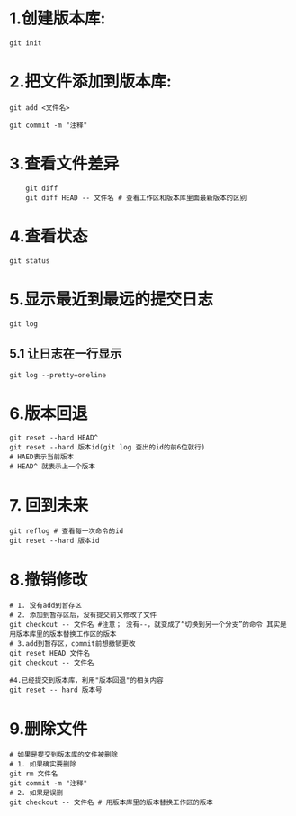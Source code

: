 # 1.创建版本库:

`git init`

# 2.把文件添加到版本库:

`git add <文件名>`

`git commit -m "注释"`

# 3.查看文件差异

```
    git diff
    git diff HEAD -- 文件名 # 查看工作区和版本库里面最新版本的区别
```

# 4.查看状态

```
git status
```

# 5.显示最近到最远的提交日志

```
git log
```

## 5.1 让日志在一行显示

```
git log --pretty=oneline
```

# 6.版本回退

```
git reset --hard HEAD^
git reset --hard 版本id(git log 查出的id的前6位就行)
# HAED表示当前版本
# HEAD^ 就表示上一个版本
```

# 7. 回到未来

```
git reflog # 查看每一次命令的id
git reset --hard 版本id
```

# 8.撤销修改

```
# 1. 没有add到暂存区
# 2. 添加到暂存区后，没有提交前又修改了文件
git checkout -- 文件名 #注意； 没有--，就变成了“切换到另一个分支”的命令 其实是用版本库里的版本替换工作区的版本
# 3.add到暂存区，commit前想撤销更改
git reset HEAD 文件名
git checkout -- 文件名

#4.已经提交到版本库，利用"版本回退"的相关内容
git reset -- hard 版本号
```

# 9.删除文件

```
# 如果是提交到版本库的文件被删除
# 1. 如果确实要删除
git rm 文件名
git commit -m "注释"
# 2. 如果是误删
git checkout -- 文件名 # 用版本库里的版本替换工作区的版本
```
